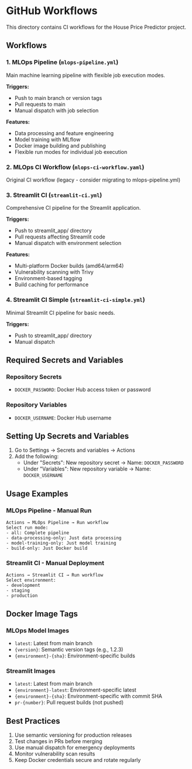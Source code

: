 # GitHub Workflows

This directory contains CI workflows for the House Price Predictor project.

## Workflows

### 1. MLOps Pipeline (`mlops-pipeline.yml`)
Main machine learning pipeline with flexible job execution modes.

**Triggers:**
- Push to main branch or version tags
- Pull requests to main
- Manual dispatch with job selection

**Features:**
- Data processing and feature engineering
- Model training with MLflow
- Docker image building and publishing
- Flexible run modes for individual job execution

### 2. MLOps CI Workflow (`mlops-ci-workflow.yaml`)
Original CI workflow (legacy - consider migrating to mlops-pipeline.yml)

### 3. Streamlit CI (`streamlit-ci.yml`)
Comprehensive CI pipeline for the Streamlit application.

**Triggers:**
- Push to streamlit_app/ directory
- Pull requests affecting Streamlit code
- Manual dispatch with environment selection

**Features:**
- Multi-platform Docker builds (amd64/arm64)
- Vulnerability scanning with Trivy
- Environment-based tagging
- Build caching for performance

### 4. Streamlit CI Simple (`streamlit-ci-simple.yml`)
Minimal Streamlit CI pipeline for basic needs.

**Triggers:**
- Push to streamlit_app/ directory
- Manual dispatch

## Required Secrets and Variables

### Repository Secrets
- `DOCKER_PASSWORD`: Docker Hub access token or password

### Repository Variables
- `DOCKER_USERNAME`: Docker Hub username

## Setting Up Secrets and Variables

1. Go to Settings → Secrets and variables → Actions
2. Add the following:
   - Under "Secrets": New repository secret → Name: `DOCKER_PASSWORD`
   - Under "Variables": New repository variable → Name: `DOCKER_USERNAME`

## Usage Examples

### MLOps Pipeline - Manual Run
```
Actions → MLOps Pipeline → Run workflow
Select run mode:
- all: Complete pipeline
- data-processing-only: Just data processing
- model-training-only: Just model training
- build-only: Just Docker build
```

### Streamlit CI - Manual Deployment
```
Actions → Streamlit CI → Run workflow
Select environment:
- development
- staging  
- production
```

## Docker Image Tags

### MLOps Model Images
- `latest`: Latest from main branch
- `{version}`: Semantic version tags (e.g., 1.2.3)
- `{environment}-{sha}`: Environment-specific builds

### Streamlit Images
- `latest`: Latest from main branch
- `{environment}-latest`: Environment-specific latest
- `{environment}-{sha}`: Environment-specific with commit SHA
- `pr-{number}`: Pull request builds (not pushed)

## Best Practices

1. Use semantic versioning for production releases
2. Test changes in PRs before merging
3. Use manual dispatch for emergency deployments
4. Monitor vulnerability scan results
5. Keep Docker credentials secure and rotate regularly
